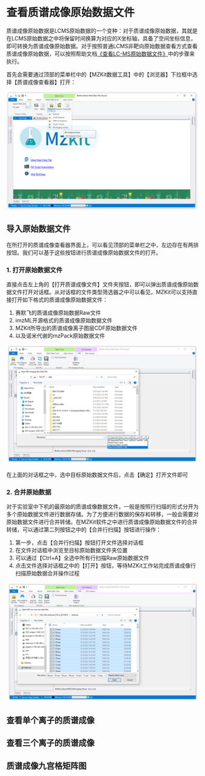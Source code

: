 # 查看质谱成像原始数据文件

<!-- 2022-07-14 -->

质谱成像原始数据是LCMS原始数据的一个变种：对于质谱成像原始数据，其就是在LCMS原始数据之中将保留时间换算为对应的X坐标轴，具备了空间坐标信息，即可转换为质谱成像原始数据。对于按照普通LCMS非靶向原始数据查看方式查看质谱成像原始数据，可以按照帮助文档[《查看LC-MS原始数据文件》](/zh/#view-lc-ms)中的步骤来执行。

首先会需要通过顶部的菜单栏中的【MZKit数据工具】中的【浏览器】下拉框中选择【质谱成像查看器】打开：

![](images/MSIViewerMenu.PNG)

## 导入原始数据文件

在所打开的质谱成像查看器界面上，可以看见顶部的菜单栏之中，左边存在有两排按钮。我们可以基于这些按钮进行质谱成像原始数据文件的打开。

### 1. 打开原始数据文件

直接点击左上角的【打开质谱成像文件】文件夹按钮，即可以弹出质谱成像原始数据文件打开对话框。从对话框的文件类型筛选器之中可以看见，MZKit可以支持直接打开如下格式的质谱成像原始数据文件：

1. 赛默飞的质谱成像原始数据Raw文件
2. imzML开源格式的质谱成像原始数据文件
3. MZKit所导出的质谱成像离子图层CDF原始数据文件
4. 以及诺米代谢的mzPack原始数据文件

![](images/OpenMSIRawFile.PNG)

在上面的对话框之中，选中目标原始数据文件后，点击【确定】打开文件即可

### 2. 合并原始数据

对于实验室中下机的最原始的质谱成像数据文件，一般是按照行扫描的形式分开为多个原始数据文件进行数据存储。为了方便进行数据的保存和转移，一般会需要对原始数据文件进行合并转储。在MZKit软件之中进行质谱成像原始数据文件的合并转储，可以通过第二列按钮之中的【合并行扫描】按钮进行操作：

1. 第一步，点击【合并行扫描】按钮打开文件选择对话框
2. 在文件对话框中浏览至目标原始数据文件夹位置
3. 可以通过【Ctrl+A】全选中所有行扫描Raw原始数据文件
4. 点击文件选择对话框之中的【打开】按钮，等待MZKit工作站完成质谱成像行扫描原始数据合并操作过程

![](images/CombineRowScans.PNG)

## 查看单个离子的质谱成像

## 查看三个离子的质谱成像

## 质谱成像九宫格矩阵图

